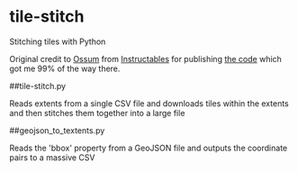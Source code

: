 # tile-stitch
Stitching tiles with Python

Original credit to [Ossum](https://www.facebook.com/ossumdesigns) from [Instructables](http://www.instructables.com/member/ossum/) for publishing [the code](http://www.instructables.com/id/Animated-Watercolour-Map-for-Cycle-TourRace-Video/#step0) which got me 99% of the way there. 

##tile-stitch.py

Reads extents from a single CSV file and downloads tiles within the extents and then stitches them together into a large file 

##geojson_to_textents.py

Reads the 'bbox' property from a GeoJSON file and outputs the coordinate pairs to a massive CSV
